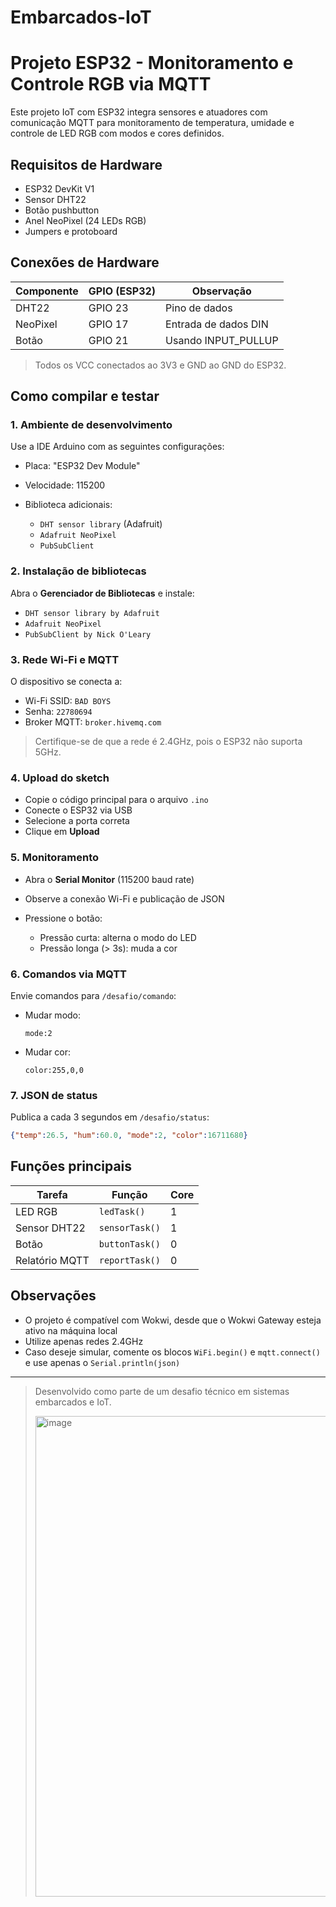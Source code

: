 # Embarcados-IoT
# Projeto ESP32 - Monitoramento e Controle RGB via MQTT

Este projeto IoT com ESP32 integra sensores e atuadores com comunicação MQTT para monitoramento de temperatura, umidade e controle de LED RGB com modos e cores definidos.

## Requisitos de Hardware

* ESP32 DevKit V1
* Sensor DHT22
* Botão pushbutton
* Anel NeoPixel (24 LEDs RGB)
* Jumpers e protoboard

## Conexões de Hardware

| Componente | GPIO (ESP32) | Observação           |
| ---------- | ------------ | -------------------- |
| DHT22      | GPIO 23      | Pino de dados        |
| NeoPixel   | GPIO 17      | Entrada de dados DIN |
| Botão      | GPIO 21      | Usando INPUT\_PULLUP |

> Todos os VCC conectados ao 3V3 e GND ao GND do ESP32.

## Como compilar e testar

### 1. Ambiente de desenvolvimento

Use a IDE Arduino com as seguintes configurações:

* Placa: "ESP32 Dev Module"
* Velocidade: 115200
* Biblioteca adicionais:

  * `DHT sensor library` (Adafruit)
  * `Adafruit NeoPixel`
  * `PubSubClient`

### 2. Instalação de bibliotecas

Abra o **Gerenciador de Bibliotecas** e instale:

* `DHT sensor library by Adafruit`
* `Adafruit NeoPixel`
* `PubSubClient by Nick O'Leary`

### 3. Rede Wi-Fi e MQTT

O dispositivo se conecta a:

* Wi-Fi SSID: `BAD BOYS`
* Senha: `22780694`
* Broker MQTT: `broker.hivemq.com`

> Certifique-se de que a rede é 2.4GHz, pois o ESP32 não suporta 5GHz.

### 4. Upload do sketch

* Copie o código principal para o arquivo `.ino`
* Conecte o ESP32 via USB
* Selecione a porta correta
* Clique em **Upload**

### 5. Monitoramento

* Abra o **Serial Monitor** (115200 baud rate)
* Observe a conexão Wi-Fi e publicação de JSON
* Pressione o botão:

  * Pressão curta: alterna o modo do LED
  * Pressão longa (> 3s): muda a cor

### 6. Comandos via MQTT

Envie comandos para `/desafio/comando`:

* Mudar modo:

  ```
  mode:2
  ```
* Mudar cor:

  ```
  color:255,0,0
  ```

### 7. JSON de status

Publica a cada 3 segundos em `/desafio/status`:

```json
{"temp":26.5, "hum":60.0, "mode":2, "color":16711680}
```

## Funções principais

| Tarefa         | Função         | Core |
| -------------- | -------------- | ---- |
| LED RGB        | `ledTask()`    | 1    |
| Sensor DHT22   | `sensorTask()` | 1    |
| Botão          | `buttonTask()` | 0    |
| Relatório MQTT | `reportTask()` | 0    |

## Observações

* O projeto é compatível com Wokwi, desde que o Wokwi Gateway esteja ativo na máquina local
* Utilize apenas redes 2.4GHz
* Caso deseje simular, comente os blocos `WiFi.begin()` e `mqtt.connect()` e use apenas o `Serial.println(json)`

---

> Desenvolvido como parte de um desafio técnico em sistemas embarcados e IoT.
>
> <img width="1135" height="769" alt="image" src="https://github.com/user-attachments/assets/06223679-a91d-46db-acab-76d7f9c7b03a" />

